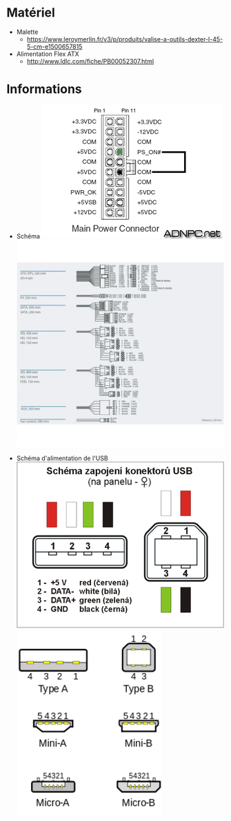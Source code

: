 # Matériel

- Malette
	- https://www.leroymerlin.fr/v3/p/produits/valise-a-outils-dexter-l-45-5-cm-e1500657815
- Alimentation Flex ATX
	- http://www.ldlc.com/fiche/PB00052307.html

# Informations
- Schéma
![](ATX-main-power-connector.jpg)
![](FSP180-50LE-connectors-schema.jpg)

- Schéma d'alimentation de l'USB
![](schema-connecteur-usb.png)
![](schema-usb.png)
